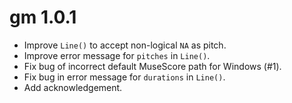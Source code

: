 # gm 1.0.1

* Improve `Line()` to accept non-logical `NA` as pitch.
* Improve error message for `pitches` in `Line()`. 
* Fix bug of incorrect default MuseScore path for Windows (#1).
* Fix bug in error message for `durations` in `Line()`.
* Add acknowledgement.

